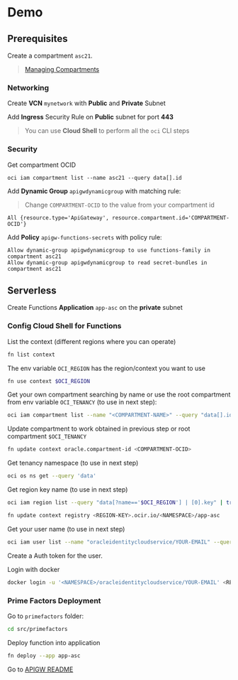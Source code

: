 # Demo

## Prerequisites

Create a compartment `asc21`.

> [Managing Compartments](https://docs.oracle.com/en-us/iaas/Content/Identity/Tasks/managingcompartments.htm)

### Networking

Create **VCN** `mynetwork` with **Public** and **Private** Subnet

Add **Ingress** Security Rule on **Public** subnet for port **443**

> You can use **Cloud Shell** to perform all the `oci` CLI steps

### Security

Get compartment OCID
```
oci iam compartment list --name asc21 --query data[].id
```

Add **Dynamic Group** `apigwdynamicgroup` with matching rule:
> Change `COMPARTMENT-OCID` to the value from your compartment id
```
All {resource.type='ApiGateway', resource.compartment.id='COMPARTMENT-OCID'}
```

Add **Policy** `apigw-functions-secrets` with policy rule:
```
Allow dynamic-group apigwdynamicgroup to use functions-family in compartment asc21
Allow dynamic-group apigwdynamicgroup to read secret-bundles in compartment asc21
```

## Serverless

Create Functions **Application** `app-asc` on the **private** subnet

### Config Cloud Shell for Functions

List the context (different regions where you can operate)
```bash
fn list context
```

The env variable `OCI_REGION` has the region/context you want to use
```bash
fn use context $OCI_REGION
```

Get your own compartment searching by name or use the root compartment from env variable `OCI_TENANCY` (to use in next step):
```bash
oci iam compartment list --name "<COMPARTMENT-NAME>" --query "data[].id"
```

Update compartment to work obtained in previous step or root compartment `$OCI_TENANCY`
```bash
fn update context oracle.compartment-id <COMPARTMENT-OCID>
```

Get tenancy namespace (to use in next step)
```bash
oci os ns get --query 'data'
```

Get region key name (to use in next step)
```bash
oci iam region list --query "data[?name=='$OCI_REGION'] | [0].key" | tr [:upper:] [:lower:] | tr -d '" '
```

```bash
fn update context registry <REGION-KEY>.ocir.io/<NAMESPACE>/app-asc
```

Get your user name (to use in next step)
```bash
oci iam user list --name "oracleidentitycloudservice/YOUR-EMAIL" --query "data[].name"
```

Create a Auth token for the user.

Login with docker
```bash
docker login -u '<NAMESPACE>/oracleidentitycloudservice/YOUR-EMAIL' <REGION-KEY>.ocir.io
```

### Prime Factors Deployment

Go to `primefactors` folder:
```bash
cd src/primefactors
```

Deploy function into application
```bash
fn deploy --app app-asc
```

Go to [APIGW README](apigw/README.md)
